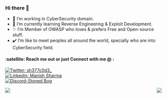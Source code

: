 ### Hi there 👋
- 🔭 I’m working in CyberSecurity domain.
- 🌱 I’m currently learning Reverse Engineering & Exploit Development.
- ✨ I’m Member of OWASP who loves & prefers Free and Open-source stuff.
- ✔️ I’m like to meet peoples all around the world, specially who are into CyberSecurity field.


<h4 align="left">:satellite: Reach me out or just Connect with me @ :</h4>

[![Twitter: sh377c0d3_](https://img.shields.io/badge/Twitter-1DA1F2?style=for-the-badge&logo=twitter&logoColor=white)](https://twitter.com/sh377c0d3) <br/>
[![Linkedin: Manish Sharma](https://img.shields.io/badge/LinkedIn-0077B5?style=for-the-badge&logo=linkedin&logoColor=white)](https://www.linkedin.com/in/sh377c0d3)<br/>
[![Discord-Stoned Bug](https://img.shields.io/badge/Discord-7289DA?style=for-the-badge&logo=discord&logoColor=white)](https://discord.gg/FSDhjmmbzv)

<img align="center" src="https://github-readme-stats.vercel.app/api/top-langs/?username={username}&theme=blue-green">
<img align="right" src="https://github-readme-stats.vercel.app/api?username=sh377c0d3&theme=blue-green&show_icons=true">
